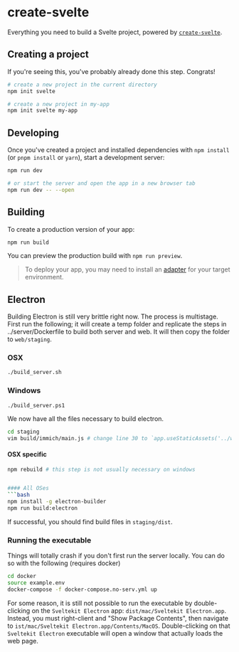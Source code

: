 # create-svelte

Everything you need to build a Svelte project, powered by [`create-svelte`](https://github.com/sveltejs/kit/tree/master/packages/create-svelte).

## Creating a project

If you're seeing this, you've probably already done this step. Congrats!

```bash
# create a new project in the current directory
npm init svelte

# create a new project in my-app
npm init svelte my-app
```

## Developing

Once you've created a project and installed dependencies with `npm install` (or `pnpm install` or `yarn`), start a development server:

```bash
npm run dev

# or start the server and open the app in a new browser tab
npm run dev -- --open
```

## Building

To create a production version of your app:

```bash
npm run build
```

You can preview the production build with `npm run preview`.

> To deploy your app, you may need to install an [adapter](https://kit.svelte.dev/docs/adapters) for your target environment.

## Electron

Building Electron is still very brittle right now. The process is multistage. First run the following; it
will create a temp folder and replicate the steps in ../server/Dockerfile to build both server and web. It
will then copy the folder to `web/staging`.

### OSX

```bash
./build_server.sh
```

### Windows
```
./build_server.ps1
```

We now have all the files necessary to build electron. 

```bash
cd staging
vim build/immich/main.js # change line 30 to `app.useStaticAssets('../www');`
```

#### OSX specific

```bash
npm rebuild # this step is not usually necessary on windows


#### All OSes
```bash
npm install -g electron-builder
npm run build:electron
```

If successful, you should find build files in `staging/dist`. 

### Running the executable

Things will totally crash if you don't first run the server locally. You can do so with the following (requires docker)

```bash
cd docker
source example.env
docker-compose -f docker-compose.no-serv.yml up
```

For some reason, it is still not possible to run the executable by double-clicking on the `Sveltekit Electron` app:
`dist/mac/Sveltekit Electron.app`. Instead, you must right-client and "Show Package Contents", then navigate to
`ist/mac/Sveltekit Electron.app/Contents/MacOS`. Double-clicking on that `Sveltekit Electron` executable will open
a window that actually loads the web page.
